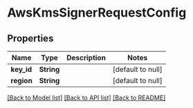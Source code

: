 # AwsKmsSignerRequestConfig

## Properties

| Name       | Type       | Description | Notes             |
| ---------- | ---------- | ----------- | ----------------- |
| **key_id** | **String** |             | [default to null] |
| **region** | **String** |             | [default to null] |

[[Back to Model list]](../README.md#documentation-for-models) [[Back to API list]](../README.md#documentation-for-api-endpoints) [[Back to README]](../README.md)
